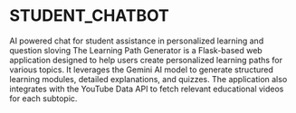 # STUDENT_CHATBOT
AI powered chat for student assistance in personalized learning and question sloving
The Learning Path Generator is a Flask-based web application designed to help users create personalized learning paths for various topics. It leverages the Gemini AI model to generate structured learning modules, detailed explanations, and quizzes. The application also integrates with the YouTube Data API to fetch relevant educational videos for each subtopic.

